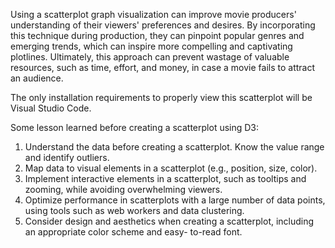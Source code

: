 Using a scatterplot graph visualization can improve movie producers' understanding of their viewers' preferences and
desires. By incorporating this technique during production, they can pinpoint popular genres and emerging trends,
which can inspire more compelling and captivating plotlines. Ultimately, this approach can prevent wastage of
valuable resources, such as time, effort, and money, in case a movie fails to attract an audience.


The only installation requirements to properly view this scatterplot will be Visual Studio Code.


Some lesson learned before creating a scatterplot using D3:
1. Understand the data before creating a scatterplot. Know the value range and identify outliers.
2. Map data to visual elements in a scatterplot (e.g., position, size, color).
3. Implement interactive elements in a scatterplot, such as tooltips and zooming, while avoiding overwhelming
viewers.
4. Optimize performance in scatterplots with a large number of data points, using tools such as web workers
and data clustering.
5. Consider design and aesthetics when creating a scatterplot, including an appropriate color scheme and easy-
to-read font.
